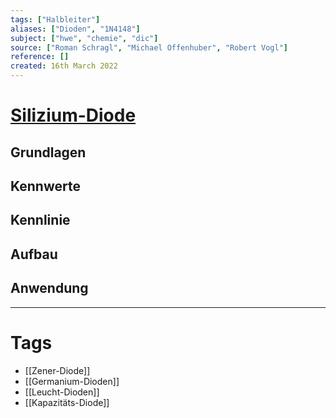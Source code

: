```yaml
---
tags: ["Halbleiter"]
aliases: ["Dioden", "1N4148"]
subject: ["hwe", "chemie", "dic"]
source: ["Roman Schragl", "Michael Offenhuber", "Robert Vogl"]
reference: []
created: 16th March 2022
---
```



# [Silizium-Diode](https://de.wikipedia.org/wiki/Diode)
## Grundlagen
## Kennwerte
## Kennlinie
## Aufbau
## Anwendung

---
# Tags
- [[Zener-Diode]]
- [[Germanium-Dioden]]
- [[Leucht-Dioden]]
- [[Kapazitäts-Diode]]